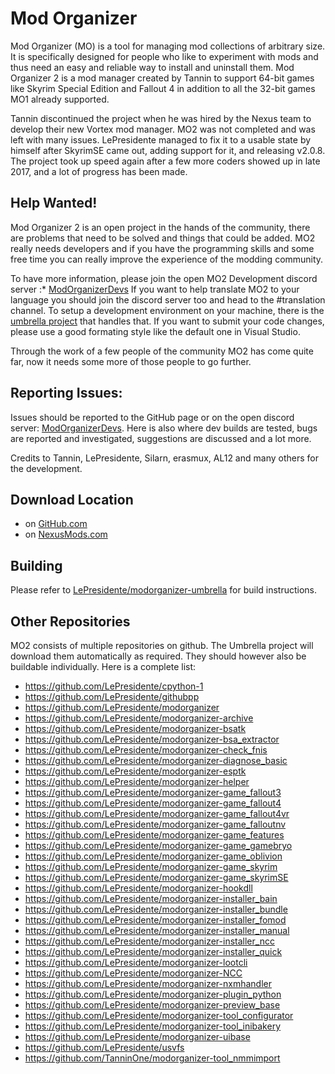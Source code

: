# Mod Organizer

Mod Organizer (MO) is a tool for managing mod collections of arbitrary size. It is specifically designed for people who like to experiment with mods and thus need an easy and reliable way to install and uninstall them.
Mod Organizer 2 is a mod manager created by Tannin to support 64-bit games like Skyrim Special Edition and Fallout 4 in addition to all the 32-bit games MO1 already supported.

Tannin discontinued the project when he was hired by the Nexus team to develop their new Vortex mod manager.
MO2 was not completed and was left with many issues. LePresidente managed to fix it to a usable state by himself after SkyrimSE came out, adding support for it, and releasing v2.0.8.
The project took up speed again after a few more coders showed up in late 2017, and a lot of progress has been made.

## Help Wanted!
Mod Organizer 2 is an open project in the hands of the community, there are problems that need to be solved and things that could be added. MO2 really needs developers and if you have the programming skills and some free time you can really improve the experience of the modding community.

To have more information, please join the open MO2 Development discord server :* [ModOrganizerDevs](https://discord.gg/vD2ZbfX)
If you want to help translate MO2 to your language you should join the discord server too and head to the #translation channel.
To setup a development environment on your machine, there is the [umbrella project](https://github.com/LePresidente/modorganizer-umbrella) that handles that.
If you want to submit your code changes, please use a good formating style like the default one in Visual Studio.

Through the work of a few people of the community MO2 has come quite far, now it needs some more of those people to go further.

## Reporting Issues:
Issues should be reported to the GitHub page or on the open discord server: [ModOrganizerDevs](https://discord.gg/vD2ZbfX). Here is also where dev builds are tested, bugs are reported and investigated, suggestions are discussed and a lot more.

Credits to Tannin, LePresidente, Silarn, erasmux, AL12 and many others for the development.

## Download Location

* on [GitHub.com](https://github.com/LePresidente/modorganizer/releases)
* on [NexusMods.com](https://www.nexusmods.com/skyrimspecialedition/mods/6194)

## Building

Please refer to [LePresidente/modorganizer-umbrella](https://github.com/LePresidente/modorganizer-umbrella) for build instructions.

## Other Repositories

MO2 consists of multiple repositories on github. The Umbrella project will download them automatically as required. They should however also be buildable individually.
Here is a complete list:
* https://github.com/LePresidente/cpython-1
* https://github.com/LePresidente/githubpp
* https://github.com/LePresidente/modorganizer
* https://github.com/LePresidente/modorganizer-archive
* https://github.com/LePresidente/modorganizer-bsatk
* https://github.com/LePresidente/modorganizer-bsa_extractor
* https://github.com/LePresidente/modorganizer-check_fnis
* https://github.com/LePresidente/modorganizer-diagnose_basic
* https://github.com/LePresidente/modorganizer-esptk
* https://github.com/LePresidente/modorganizer-helper
* https://github.com/LePresidente/modorganizer-game_fallout3
* https://github.com/LePresidente/modorganizer-game_fallout4
* https://github.com/LePresidente/modorganizer-game_fallout4vr
* https://github.com/LePresidente/modorganizer-game_falloutnv
* https://github.com/LePresidente/modorganizer-game_features
* https://github.com/LePresidente/modorganizer-game_gamebryo
* https://github.com/LePresidente/modorganizer-game_oblivion
* https://github.com/LePresidente/modorganizer-game_skyrim
* https://github.com/LePresidente/modorganizer-game_skyrimSE
* https://github.com/LePresidente/modorganizer-hookdll
* https://github.com/LePresidente/modorganizer-installer_bain
* https://github.com/LePresidente/modorganizer-installer_bundle
* https://github.com/LePresidente/modorganizer-installer_fomod
* https://github.com/LePresidente/modorganizer-installer_manual
* https://github.com/LePresidente/modorganizer-installer_ncc
* https://github.com/LePresidente/modorganizer-installer_quick
* https://github.com/LePresidente/modorganizer-lootcli
* https://github.com/LePresidente/modorganizer-NCC
* https://github.com/LePresidente/modorganizer-nxmhandler
* https://github.com/LePresidente/modorganizer-plugin_python
* https://github.com/LePresidente/modorganizer-preview_base
* https://github.com/LePresidente/modorganizer-tool_configurator
* https://github.com/LePresidente/modorganizer-tool_inibakery
* https://github.com/LePresidente/modorganizer-uibase
* https://github.com/LePresidente/usvfs
* https://github.com/TanninOne/modorganizer-tool_nmmimport
